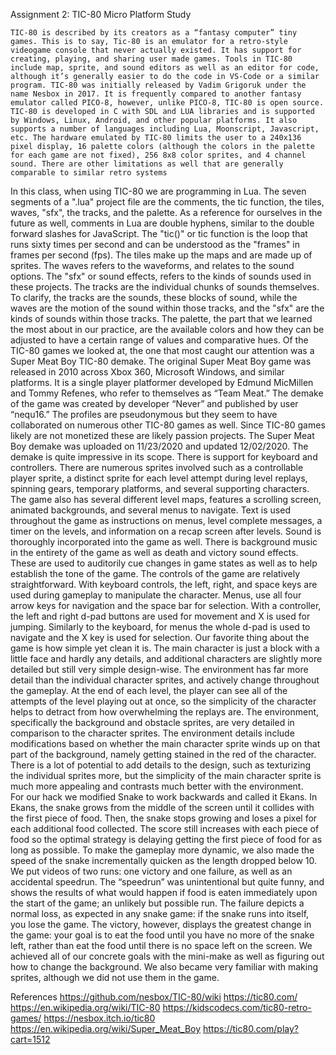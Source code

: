 Assignment 2: TIC-80 Micro Platform Study

	TIC-80 is described by its creators as a “fantasy computer” tiny games. This is to say, Tic-80 is an emulator for a retro-style videogame console that never actually existed. It has support for creating, playing, and sharing user made games. Tools in TIC-80 include map, sprite, and sound editors as well as an editor for code, although it’s generally easier to do the code in VS-Code or a similar program. TIC-80 was initially released by Vadim Grigoruk under the name Nesbox in 2017. It is frequently compared to another fantasy emulator called PICO-8, however, unlike PICO-8, TIC-80 is open source. TIC-80 is developed in C with SDL and LUA libraries and is supported by Windows, Linux, Android, and other popular platforms. It also supports a number of languages including Lua, Moonscript, Javascript, etc. The hardware emulated by TIC-80 limits the user to a 240x136 pixel display, 16 palette colors (although the colors in the palette for each game are not fixed), 256 8x8 color sprites, and 4 channel sound. There are other limitations as well that are generally comparable to similar retro systems
In this class, when using TIC-80 we are programming in Lua. The seven segments of a ".lua" project file are the comments, the tic function, the tiles, waves, "sfx", the tracks, and the palette. As a reference for ourselves in the future as well, comments in Lua are double hyphens, similar to the double forward slashes for JavaScript. The "tic()" or tic function is the loop that runs sixty times per second and can be understood as the "frames" in frames per second (fps). The tiles make up the maps and are made up of sprites. The waves refers to the waveforms, and relates to the sound options. The "sfx" or sound effects, refers to the kinds of sounds used in these projects. The tracks are the individual chunks of sounds themselves. To clarify, the tracks are the sounds, these blocks of sound, while the waves are the motion of the sound within those tracks, and the "sfx" are the kinds of sounds within those tracks. The palette, the part that we learned the most about in our practice, are the available colors and how they can be adjusted to have a certain range of values and comparative hues.
	Of the TIC-80 games we looked at, the one that most caught our attention was a Super Meat Boy TIC-80 demake. The original Super Meat Boy game was released in 2010 across Xbox 360, Microsoft Windows, and similar platforms. It is a single player platformer developed by Edmund MicMillen and Tommy Refenes, who refer to themselves as “Team Meat.” The demake of the game was created by developer “Never” and published by user “nequ16.” The profiles are pseudonymous but they seem to have collaborated on numerous other TIC-80 games as well. Since TIC-80 games likely are not monetized these are likely passion projects. The Super Meat Boy demake was uploaded on 11/23/2020 and updated 12/02/2020.
	The demake is quite impressive in its scope. There is support for keyboard and controllers. There are numerous sprites involved such as a controllable player sprite, a distinct sprite for each level attempt during level replays, spinning gears, temporary platforms, and several supporting characters. The game also has several different level maps, features a scrolling screen, animated backgrounds, and several menus to navigate. Text is used throughout the game as instructions on menus, level complete messages, a timer on the levels, and information on a recap screen after levels. Sound is thoroughly incorporated into the game as well. There is background music in the entirety of the game as well as death and victory sound effects. These are used to auditorily cue changes in game states as well as to help establish the tone of the game. The controls of the game are relatively straightforward. With keyboard controls, the left, right, and space keys are used during gameplay to manipulate the character. Menus, use all four arrow keys for navigation and the space bar for selection. With a controller, the left and right d-pad buttons are used for movement and X is used for jumping. Similarly to the keyboard, for menus the whole d-pad is used to navigate and the X key is used for selection.
Our favorite thing about the game is how simple yet clean it is. The main character is just a block with a little face and hardly any details, and additional characters are slightly more detailed but still very simple design-wise. The environment has far more detail than the individual character sprites, and actively change throughout the gameplay. At the end of each level, the player can see all of the attempts of the level playing out at once, so the simplicity of the character helps to detract from how overwhelming the replays are. The environment, specifically the background and obstacle sprites, are very detailed in comparison to the character sprites. The environment details include modifications based on whether the main character sprite winds up on that part of the background, namely getting stained in the red of the character. There is a lot of potential to add details to the design, such as texturizing the individual sprites more, but the simplicity of the main character sprite is much more appealing and contrasts much better with the environment. 	
	For our hack we modified Snake to work backwards and called it Ekans. In Ekans, the snake grows from the middle of the screen until it collides with the first piece of food. Then, the snake stops growing and loses a pixel for each additional food collected. The score still increases with each piece of food so the optimal strategy is delaying getting the first piece of food for as long as possible. To make the gameplay more dynamic, we also made the speed of the snake incrementally quicken as the length dropped below 10. We put videos of two runs: one victory and one failure, as well as an accidental speedrun. The “speedrun” was unintentional but quite funny, and shows the results of what would happen if food is eaten immediately upon the start of the game; an unlikely but possible run. The failure depicts a normal loss, as expected in any snake game: if the snake runs into itself, you lose the game. The victory, however, displays the greatest change in the game: your goal is to eat the food until you have no more of the snake left, rather than eat the food until there is no space left on the screen. We achieved all of our concrete goals with the mini-make as well as figuring out how to change the background. We also became very familiar with making sprites, although we did not use them in the game.

References
https://github.com/nesbox/TIC-80/wiki 
https://tic80.com/
https://en.wikipedia.org/wiki/TIC-80
https://kidscodecs.com/tic80-retro-games/
https://nesbox.itch.io/tic80
https://en.wikipedia.org/wiki/Super_Meat_Boy
https://tic80.com/play?cart=1512
